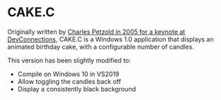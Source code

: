 # CAKE.C
Originally written by [Charles Petzold in 2005 for a keynote at DevConnections](http://www.charlespetzold.com/etc/Windows1/index.html),
CAKE.C is a Windows 1.0 application that displays an animated birthday cake, with a configurable number of candles.

This version has been slightly modified to:
 - Compile on Windows 10 in VS2019
 - Allow toggling the candles back off
 - Display a consistently black background